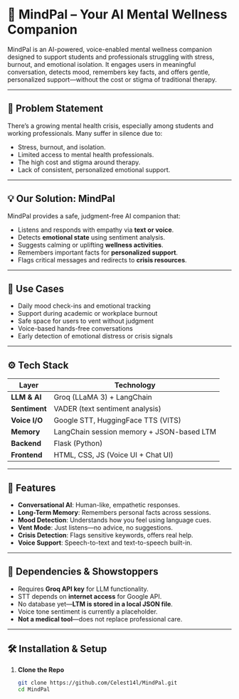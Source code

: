 # 🧠 MindPal – Your AI Mental Wellness Companion

MindPal is an AI-powered, voice-enabled mental wellness companion designed to support students and professionals struggling with stress, burnout, and emotional isolation. It engages users in meaningful conversation, detects mood, remembers key facts, and offers gentle, personalized support—without the cost or stigma of traditional therapy.

---

## 🚨 Problem Statement

There’s a growing mental health crisis, especially among students and working professionals. Many suffer in silence due to:

- Stress, burnout, and isolation.
- Limited access to mental health professionals.
- The high cost and stigma around therapy.
- Lack of consistent, personalized emotional support.

---

## 💡 Our Solution: MindPal

MindPal provides a safe, judgment-free AI companion that:

- Listens and responds with empathy via **text or voice**.
- Detects **emotional state** using sentiment analysis.
- Suggests calming or uplifting **wellness activities**.
- Remembers important facts for **personalized support**.
- Flags critical messages and redirects to **crisis resources**.

---

## 🎯 Use Cases

- Daily mood check-ins and emotional tracking
- Support during academic or workplace burnout
- Safe space for users to vent without judgment
- Voice-based hands-free conversations
- Early detection of emotional distress or crisis signals

---

## ⚙️ Tech Stack

| Layer           | Technology                             |
|----------------|-----------------------------------------|
| **LLM & AI**    | Groq (LLaMA 3) + LangChain              |
| **Sentiment**   | VADER (text sentiment analysis)         |
| **Voice I/O**   | Google STT, HuggingFace TTS (VITS)      |
| **Memory**      | LangChain session memory + JSON-based LTM |
| **Backend**     | Flask (Python)                          |
| **Frontend**    | HTML, CSS, JS (Voice UI + Chat UI)      |

---

## 🧩 Features

- **Conversational AI**: Human-like, empathetic responses.
- **Long-Term Memory**: Remembers personal facts across sessions.
- **Mood Detection**: Understands how you feel using language cues.
- **Vent Mode**: Just listens—no advice, no suggestions.
- **Crisis Detection**: Flags sensitive keywords, offers real help.
- **Voice Support**: Speech-to-text and text-to-speech built-in.

---

## 🚧 Dependencies & Showstoppers

- Requires **Groq API key** for LLM functionality.
- STT depends on **internet access** for Google API.
- No database yet—**LTM is stored in a local JSON file**.
- Voice tone sentiment is currently a placeholder.
- **Not a medical tool**—does not replace professional care.

---

## 🛠️ Installation & Setup

1. **Clone the Repo**
   ```bash
   git clone https://github.com/Celest14l/MindPal.git
   cd MindPal
